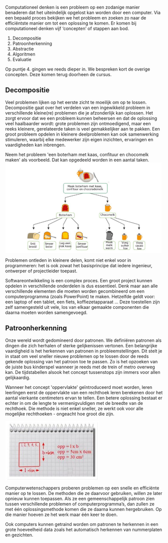 Computationeel denken is een probleem op een zodanige manier benaderen dat het uiteindelijk opgelost kan worden door een computer. Via een bepaald proces bekijken 
we het probleem en zoeken zo naar de efficiëntste manier om tot een oplossing te komen. Er komen bij computationeel denken vijf ‘concepten’ of stappen aan bod.

1. Decompositie
2. Patroonherkenning
3. Abstractie
4. Algoritmen
5. Evaluatie

Op puntje 4. gingen we reeds dieper in. We bespreken kort de overige concepten. Deze komen terug doorheen de cursus.

## Decompositie
Veel problemen lijken op het eerste zicht te moeilijk om op te lossen. Decompositie gaat over het verdelen van een ingewikkeld probleem in verschillende kleine(re) 
problemen die je afzonderlijk kan oplossen. Het zorgt ervoor dat we een probleem kunnen beheersen en dat de oplossing veel haalbaarder wordt: grote problemen zijn 
ontmoedigend, maar een reeks kleinere, gerelateerde taken is veel gemakkelijker aan te pakken. Een groot probleem opdelen in kleinere deelproblemen kan ook samenwerking stimuleren, waarbij elke medewerker zijn eigen inzichten, ervaringen en vaardigheden kan inbrengen.

Neem het probleem 'een boterham met kaas, confituur en chocomelk maken' als voorbeeld. Dat kan opgedeeld worden in een aantal taken.
<img src="media/decompositie.jpeg" align="center" width="500px" data-caption="Twee mensen kunnen tegelijk ontbijt maken: de ene zorgt voor de boterham met kaas en de andere voor de chocolademelk" />

Problemen ontleden in kleinere delen, komt niet enkel voor in programmeren: het is ook zowat het basisprincipe dat iedere ingenieur, ontwerper of projectleider 
toepast.

Softwareontwikkeling is een complex proces. Een groot project kunnen opdelen in verschillende onderdelen is dus essentieel. Denk maar aan alle verschillende 
elementen die moeten worden gecombineerd om een computerprogramma (zoals PowerPoint) te maken. Hetzelfde geldt voor: een laptop of een tablet, een fiets, 
koffiezetapparaat ... Deze toestellen zijn zelf samengesteld uit vele, los van elkaar gemaakte componenten die daarna moeten worden samengevoegd.


## Patroonherkenning
Onze wereld wordt gedomineerd door patronen. We definiëren patronen als dingen die zich herhalen of sterke gelijkenissen vertonen. Een belangrijke vaardigheid 
is het herkennen van patronen in probleemstellingen. Dit stelt je in staat om veel sneller nieuwe problemen op te lossen door de reeds gekende oplossing van het
patroon toe te passen. Zo is het opzoeken van de juiste bus kinderspel wanneer je reeds met de trein of metro overweg kan. De tijdstabellen alsook het concept
tussenstops zijn immers voor allen gelijkaardig.

Wanneer het concept 'oppervlakte' geïntroduceerd moet worden, leren leerlingen eerst de oppervlakte van een rechthoek leren berekenen door het aantal vierkante
centimeters ervan te tellen. Een betere oplossing bestaat er echter in om de lengte te vermenigvuldigen met de breedte van de rechthoek. Die methode is niet enkel
sneller, ze werkt ook voor alle mogelijke rechthoeken - ongeacht hoe groot die zijn.

<img src="media/patroonherkenning.jpeg" align="center" width="300px" data-caption="Ook wiskundige formules zijn veralgemeningen: de formule om de oppervlakte van een rechthoek te berekenen, kan voor eender welke rechthoek opnieuw gebruikt worden." />

Computerwetenschappers proberen problemen op een snelle en efficiënte manier op te lossen. De methoden die ze daarvoor gebruiken, willen ze later opnieuw kunnen 
toepassen. Als ze een gemeenschappelijk patroon zien tussen verschillende problemen of computerprogramma’s, dan zullen ze met één oplossingsmethode komen die ze
daarna kunnen hergebruiken. Op die manier hoeven ze het werk maar één keer te doen.

Ook computers kunnen getraind worden om patronen te herkennen in een grote hoeveelheid data zoals het automatisch herkennen van nummerplaten en gezichten.


